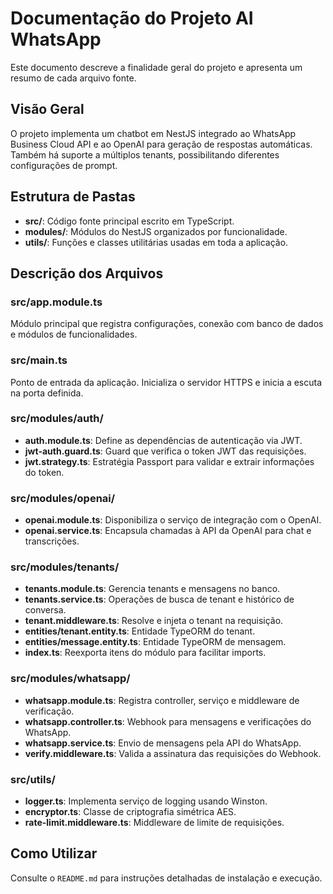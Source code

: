 # Documentação do Projeto AI WhatsApp

Este documento descreve a finalidade geral do projeto e apresenta um resumo de cada arquivo fonte.

## Visão Geral

O projeto implementa um chatbot em NestJS integrado ao WhatsApp Business Cloud API e ao OpenAI para geração de respostas automáticas. Também há suporte a múltiplos tenants, possibilitando diferentes configurações de prompt.

## Estrutura de Pastas

- **src/**: Código fonte principal escrito em TypeScript.
- **modules/**: Módulos do NestJS organizados por funcionalidade.
- **utils/**: Funções e classes utilitárias usadas em toda a aplicação.

## Descrição dos Arquivos

### src/app.module.ts
Módulo principal que registra configurações, conexão com banco de dados e módulos de funcionalidades.

### src/main.ts
Ponto de entrada da aplicação. Inicializa o servidor HTTPS e inicia a escuta na porta definida.

### src/modules/auth/
- **auth.module.ts**: Define as dependências de autenticação via JWT.
- **jwt-auth.guard.ts**: Guard que verifica o token JWT das requisições.
- **jwt.strategy.ts**: Estratégia Passport para validar e extrair informações do token.

### src/modules/openai/
- **openai.module.ts**: Disponibiliza o serviço de integração com o OpenAI.
- **openai.service.ts**: Encapsula chamadas à API da OpenAI para chat e transcrições.

### src/modules/tenants/
- **tenants.module.ts**: Gerencia tenants e mensagens no banco.
- **tenants.service.ts**: Operações de busca de tenant e histórico de conversa.
- **tenant.middleware.ts**: Resolve e injeta o tenant na requisição.
- **entities/tenant.entity.ts**: Entidade TypeORM do tenant.
- **entities/message.entity.ts**: Entidade TypeORM de mensagem.
- **index.ts**: Reexporta itens do módulo para facilitar imports.

### src/modules/whatsapp/
- **whatsapp.module.ts**: Registra controller, serviço e middleware de verificação.
- **whatsapp.controller.ts**: Webhook para mensagens e verificações do WhatsApp.
- **whatsapp.service.ts**: Envio de mensagens pela API do WhatsApp.
- **verify.middleware.ts**: Valida a assinatura das requisições do Webhook.

### src/utils/
- **logger.ts**: Implementa serviço de logging usando Winston.
- **encryptor.ts**: Classe de criptografia simétrica AES.
- **rate-limit.middleware.ts**: Middleware de limite de requisições.

## Como Utilizar

Consulte o `README.md` para instruções detalhadas de instalação e execução.
